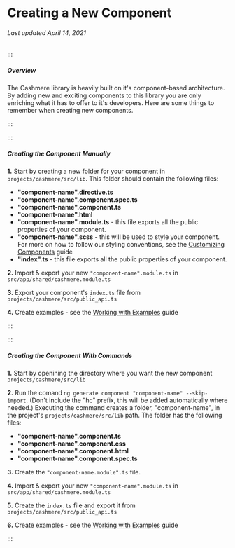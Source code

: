 # Creating a New Component

###### Last updated April 14, 2021

:::

##### Overview

The Cashmere library is heavily built on it's component-based architecture. By adding new and exciting components to this library you are only enriching what it has to offer to it's developers. Here are some things to remember when creating new components.

:::

:::

##### Creating the Component Manually

<strong>1.</strong> Start by creating a new folder for your component in `projects/cashmere/src/lib`. This folder should contain the following files:

- **"component-name".directive.ts**
- **"component-name".component.spec.ts**
- **"component-name".component.ts**
- **"component-name".html**
- **"component-name".module.ts** - this file exports all the public properties of your component.
- **"component-name".scss** - this will be used to style your component. For more on how to follow our styling conventions, see the [Customizing Components](https://cashmere.healthcatalyst.net/web/guides/using-customizing-components?section=style-guidelines-for-new-components&selected=using-customizing-components) guide
- **"index".ts** - this file exports all the public properties of your component.

<strong>2.</strong> Import & export your new `"component-name".module.ts` in `src/app/shared/cashmere.module.ts`

<strong>3.</strong> Export your component's `index.ts` file from `projects/cashmere/src/public_api.ts`

<strong>4.</strong> Create examples - see the [Working with Examples](https://cashmere.healthcatalyst.net/web/guides/working-with-examples) guide

:::

:::

##### Creating the Component With Commands

<strong>1.</strong> Start by openining the directory where you want the new component `projects/cashmere/src/lib`

<strong>2.</strong> Run the comand `ng generate component "component-name" --skip-import`. (Don't include the "hc" prefix, this will be added automatically where needed.) Executing the command creates a folder, "component-name", in the project's `projects/cashmere/src/lib` path. The folder has the following files:

- **"component-name".component.ts**
- **"component-name".component.css**
- **"component-name".component.html**
- **"component-name".component.spec.ts**

<strong>3.</strong> Create the ```"component-name.module".ts``` file.

<strong>4.</strong> Import & export your new ```"component-name".module.ts``` in ```src/app/shared/cashmere.module.ts```

<strong>5.</strong> Create the ```index.ts``` file and export it from ```projects/cashmere/src/public_api.ts```

<strong>6.</strong> Create examples - see the [Working with Examples](https://cashmere.healthcatalyst.net/web/guides/working-with-examples) guide

:::
